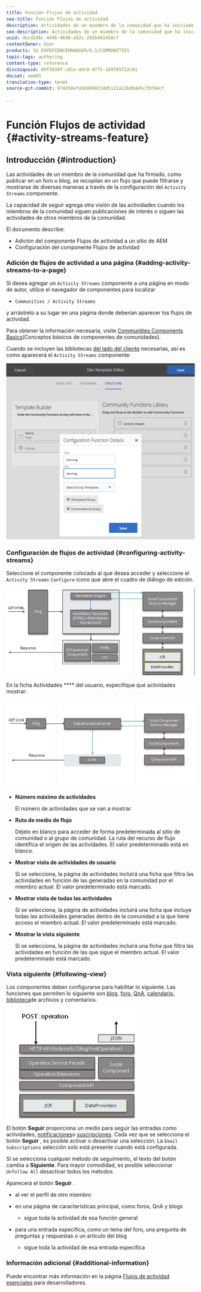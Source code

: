 ```yaml
---
title: Función Flujos de actividad
seo-title: Función Flujos de actividad
description: Actividades de un miembro de la comunidad que ha iniciado sesión
seo-description: Actividades de un miembro de la comunidad que ha iniciado sesión
uuid: decd2d6c-4d4b-4698-a92c-2b5b441458cf
contentOwner: User
products: SG_EXPERIENCEMANAGER/6.5/COMMUNITIES
topic-tags: authoring
content-type: reference
discoiquuid: 89f3630f-c01a-4dc0-9ff5-169785f22c01
docset: aem65
translation-type: tm+mt
source-git-commit: 974d58efa560b90234d5121a11bdb445c7bf94cf

---
```



# Función Flujos de actividad {#activity-streams-feature}

## Introducción {#introduction}

Las actividades de un miembro de la comunidad que ha firmado, como publicar en un foro o blog, se recopilan en un flujo que puede filtrarse y mostrarse de diversas maneras a través de la configuración del `Activity Streams` componente.

La capacidad de seguir agrega otra visión de las actividades cuando los miembros de la comunidad siguen publicaciones de interés o siguen las actividades de otros miembros de la comunidad.

El documento describe:

* Adición del componente Flujos de actividad a un sitio de AEM
* Configuración del componente Flujos de actividad

### Adición de flujos de actividad a una página {#adding-activity-streams-to-a-page}

Si desea agregar un `Activity Streams` componente a una página en modo de autor, utilice el navegador de componentes para localizar

* `Communities / Activity Streams`

y arrástrelo a su lugar en una página donde deberían aparecer los flujos de actividad.

Para obtener la información necesaria, visite [Communities Components Basics](/help/communities/basics.md)(Conceptos básicos de componentes de comunidades).

Cuando se incluyen las bibliotecas [del lado del cliente](/help/communities/essentials-activities.md#essentials-for-client-side) necesarias, así es como aparecerá el `Activity Streams` componente:

![chlimage_1-24](assets/chlimage_1-24.png)

### Configuración de flujos de actividad {#configuring-activity-streams}

Seleccione el componente colocado al que desea acceder y seleccione el `Activity Streams` `Configure` icono que abre el cuadro de diálogo de edición.

![chlimage_1-25](assets/chlimage_1-25.png)

En la ficha Actividades **** del usuario, especifique qué actividades mostrar:

![chlimage_1-26](assets/chlimage_1-26.png)

* **Número máximo de actividades**

   El número de actividades que se van a mostrar

* **Ruta de medio de flujo**

   Déjelo en blanco para acceder de forma predeterminada al sitio de comunidad o al grupo de comunidad. La ruta del recurso de flujo identifica el origen de las actividades. El valor predeterminado está en blanco.

* **Mostrar vista de actividades de usuario**

   Si se selecciona, la página de actividades incluirá una ficha que filtra las actividades en función de las generadas en la comunidad por el miembro actual. El valor predeterminado está marcado.

* **Mostrar vista de todas las actividades**

   Si se selecciona, la página de actividades incluirá una ficha que incluye todas las actividades generadas dentro de la comunidad a la que tiene acceso el miembro actual. El valor predeterminado está marcado.

* **Mostrar la vista siguiente**

   Si se selecciona, la página de actividades incluirá una ficha que filtra las actividades en función de las que sigue el miembro actual. El valor predeterminado está marcado.

### Vista siguiente {#following-view}

Los componentes deben configurarse para habilitar lo siguiente. Las funciones que permiten lo siguiente son [blog](/help/communities/blog-feature.md), [foro](/help/communities/forum.md), [QnA](/help/communities/working-with-qna.md), [calendario](/help/communities/calendar.md), [biblioteca](/help/communities/file-library.md)[](/help/communities/comments.md)de archivos y comentarios.

![chlimage_1-27](assets/chlimage_1-27.png)

El botón **Seguir** proporciona un medio para seguir las entradas como actividades, [notificaciones](/help/communities/notifications.md)o [suscripciones](/help/communities/subscriptions.md). Cada vez que se selecciona el botón **Seguir** , es posible activar o desactivar una selección. La `Email Subscriptions` selección solo está presente cuando está configurada.

Si se selecciona cualquier método de seguimiento, el texto del botón cambia a **Siguiente**. Para mayor comodidad, es posible seleccionar `Unfollow All` desactivar todos los métodos.

Aparecerá el botón **Seguir** .

* al ver el perfil de otro miembro
* en una página de características principal, como foros, QnA y blogs

   * sigue toda la actividad de esa función general

* para una entrada específica, como un tema del foro, una pregunta de preguntas y respuestas o un artículo del blog

   * sigue toda la actividad de esa entrada específica

### Información adicional {#additional-information}

Puede encontrar más información en la página [Flujos de actividad esenciales](/help/communities/essentials-activities.md) para desarrolladores.
